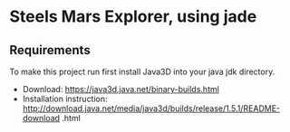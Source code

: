 Steels Mars Explorer, using jade
=============

Requirements
-------------
To make this project run first install Java3D into your java jdk directory.

* Download: https://java3d.java.net/binary-builds.html
* Installation instruction: http://download.java.net/media/java3d/builds/release/1.5.1/README-download
.html